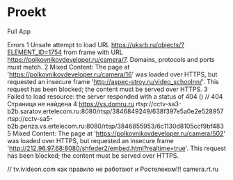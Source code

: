 # Proekt
Full App

Errors
1
Unsafe attempt to load URL https://uksrb.ru/objects/?ELEMENT_ID=1754 
from frame with URL https://polkovnikovdeveloper.ru/camera/7. Domains, protocols and ports must match.
2
Mixed Content: The page at 'https://polkovnikovdeveloper.ru/camera/16' was loaded over HTTPS,
 but requested an insecure frame 'http://aspec-stroy.ru/video_schoolnn/'. This request has been blocked; the content must be served over HTTPS.
3
Failed to load resource: the server responded with a status of 404 () // 404 Страница не найдена
4
https://vs.domru.ru rtsp://cctv-sa3-b2b.saratov.ertelecom.ru:8080/rtsp/3846849249/638f397e5a0e2e528957  rtsp://cctv-sa5-b2b.penza.vs.ertelecom.ru:8080/rtsp/3846855953/6c1130d8105ccf9bf483
5
Mixed Content: The page at 'https://polkovnikovdeveloper.ru/camera/502' was loaded over HTTPS,
but requested an insecure frame 'http://212.96.97.68:8080/shfeder2/embed.html?realtime=true'. 
This request has been blocked; the content must be served over HTTPS.

// tv.ivideon.com как правило не работают и Ростелеком!!! camera.rt.ru
